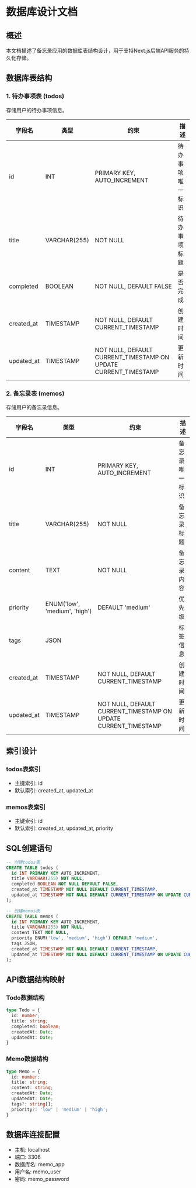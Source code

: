 # 数据库设计文档

## 概述
本文档描述了备忘录应用的数据库表结构设计，用于支持Next.js后端API服务的持久化存储。

## 数据库表结构

### 1. 待办事项表 (todos)
存储用户的待办事项信息。

| 字段名 | 类型 | 约束 | 描述 |
|--------|------|------|------|
| id | INT | PRIMARY KEY, AUTO_INCREMENT | 待办事项唯一标识 |
| title | VARCHAR(255) | NOT NULL | 待办事项标题 |
| completed | BOOLEAN | NOT NULL, DEFAULT FALSE | 是否完成 |
| created_at | TIMESTAMP | NOT NULL, DEFAULT CURRENT_TIMESTAMP | 创建时间 |
| updated_at | TIMESTAMP | NOT NULL, DEFAULT CURRENT_TIMESTAMP ON UPDATE CURRENT_TIMESTAMP | 更新时间 |

### 2. 备忘录表 (memos)
存储用户的备忘录信息。

| 字段名 | 类型 | 约束 | 描述 |
|--------|------|------|------|
| id | INT | PRIMARY KEY, AUTO_INCREMENT | 备忘录唯一标识 |
| title | VARCHAR(255) | NOT NULL | 备忘录标题 |
| content | TEXT | NOT NULL | 备忘录内容 |
| priority | ENUM('low', 'medium', 'high') | DEFAULT 'medium' | 优先级 |
| tags | JSON |  | 标签信息 |
| created_at | TIMESTAMP | NOT NULL, DEFAULT CURRENT_TIMESTAMP | 创建时间 |
| updated_at | TIMESTAMP | NOT NULL, DEFAULT CURRENT_TIMESTAMP ON UPDATE CURRENT_TIMESTAMP | 更新时间 |

## 索引设计

### todos表索引
- 主键索引: id
- 默认索引: created_at, updated_at

### memos表索引
- 主键索引: id
- 默认索引: created_at, updated_at, priority

## SQL创建语句

```sql
-- 创建todos表
CREATE TABLE todos (
  id INT PRIMARY KEY AUTO_INCREMENT,
  title VARCHAR(255) NOT NULL,
  completed BOOLEAN NOT NULL DEFAULT FALSE,
  created_at TIMESTAMP NOT NULL DEFAULT CURRENT_TIMESTAMP,
  updated_at TIMESTAMP NOT NULL DEFAULT CURRENT_TIMESTAMP ON UPDATE CURRENT_TIMESTAMP
);

-- 创建memos表
CREATE TABLE memos (
  id INT PRIMARY KEY AUTO_INCREMENT,
  title VARCHAR(255) NOT NULL,
  content TEXT NOT NULL,
  priority ENUM('low', 'medium', 'high') DEFAULT 'medium',
  tags JSON,
  created_at TIMESTAMP NOT NULL DEFAULT CURRENT_TIMESTAMP,
  updated_at TIMESTAMP NOT NULL DEFAULT CURRENT_TIMESTAMP ON UPDATE CURRENT_TIMESTAMP
);
```

## API数据结构映射

### Todo数据结构
```typescript
type Todo = {
  id: number;
  title: string;
  completed: boolean;
  createdAt: Date;
  updatedAt: Date;
}
```

### Memo数据结构
```typescript
type Memo = {
  id: number;
  title: string;
  content: string;
  createdAt: Date;
  updatedAt: Date;
  tags?: string[];
  priority?: 'low' | 'medium' | 'high';
}
```

## 数据库连接配置
- 主机: localhost
- 端口: 3306
- 数据库名: memo_app
- 用户名: memo_user
- 密码: memo_password